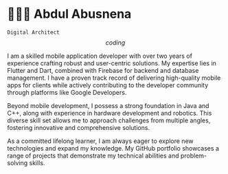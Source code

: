 # 🧑🏻‍💻 Abdul Abusnena 
`Digital Architect`    
$$
coding
$$ 

I am a skilled mobile application developer with over two years of experience crafting robust and user-centric solutions. My expertise lies in Flutter and Dart, combined with Firebase for backend and database management. I have a proven track record of delivering high-quality mobile apps for clients while actively contributing to the developer community through platforms like Google Developers.

Beyond mobile development, I possess a strong foundation in Java and C++, along with experience in hardware development and robotics. This diverse skill set allows me to approach challenges from multiple angles, fostering innovative and comprehensive solutions.

As a committed lifelong learner, I am always eager to explore new technologies and expand my knowledge. My GitHub portfolio showcases a range of projects that demonstrate my technical abilities and problem-solving skills.

<!---
AbdulrahmanAbusnena/AbdulrahmanAbusnena is a ✨ special ✨ repository because its `README.md` (this file) appears on your GitHub profile.
You can click the Preview link to take a look at your changes.
--->
